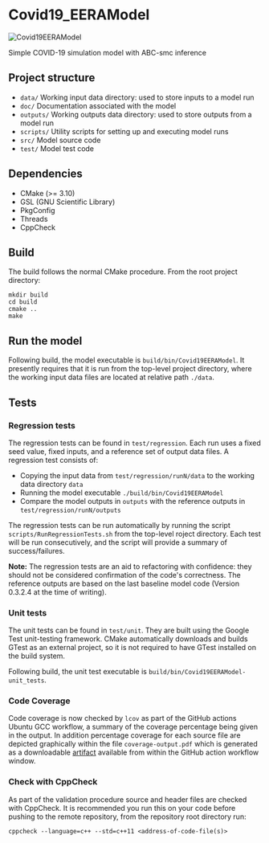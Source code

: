 # Covid19_EERAModel
![Covid19EERAModel](https://github.com/ScottishCovidResponse/Covid19_EERAModel/workflows/Covid19EERAModel/badge.svg?branch=dev)

Simple COVID-19 simulation model with ABC-smc inference

## Project structure
 * `data/` Working input data directory: used to store inputs to a model run
 * `doc/` Documentation associated with the model
 * `outputs/` Working outputs data directory: used to store outputs from a model run
 * `scripts/` Utility scripts for setting up and executing model runs
 * `src/` Model source code
 * `test/` Model test code

## Dependencies
 * CMake (>= 3.10)
 * GSL (GNU Scientific Library)
 * PkgConfig
 * Threads
 * CppCheck
 
## Build
The build follows the normal CMake procedure. From the root project directory:
```
mkdir build
cd build
cmake ..
make
```

## Run the model
Following build, the model executable is `build/bin/Covid19EERAModel`. It presently requires that it 
is run from the top-level project directory, where the working input data files are located at 
relative path `./data`.

## Tests

### Regression tests
The regression tests can be found in `test/regression`. Each run uses a fixed seed value, fixed inputs, and a reference set of output data files. A regression test consists of:

* Copying the input data from `test/regression/runN/data` to the working data directory `data`
* Running the model executable `./build/bin/Covid19EERAModel`
* Compare the model outputs in `outputs` with the reference outputs in `test/regression/runN/outputs`

The regression tests can be run automatically by running the script `scripts/RunRegressionTests.sh` from the top-level roject directory. Each test will be run consecutively, and the script will provide a summary of success/failures.

**Note:** The regression tests are an aid to refactoring with confidence: they should not be considered confirmation of the code's correctness. The reference outputs are based on the last baseline model code (Version 0.3.2.4 at the time of writing).

### Unit tests
The unit tests can be found in `test/unit`. They are built using the Google Test unit-testing framework. CMake automatically downloads and builds GTest as an external project, so it is not required to have GTest installed on the build system.

Following build, the unit test executable is `build/bin/Covid19EERAModel-unit_tests`.

### Code Coverage
Code coverage is now checked by `lcov` as part of the GitHub actions Ubuntu GCC workflow, a summary of the coverage percentage being given in the output. In addition percentage coverage for each source file are depicted graphically within the file `coverage-output.pdf` which is generated as a downloadable [artifact](https://help.github.com/en/actions/configuring-and-managing-workflows/persisting-workflow-data-using-artifacts) available from within the GitHub action workflow window.

### Check with CppCheck

As part of the validation procedure source and header files are checked with CppCheck. It is recommended you run this on your code before
pushing to the remote repository, from the repository root directory run:

`cppcheck --language=c++ --std=c++11 <address-of-code-file(s)>`


